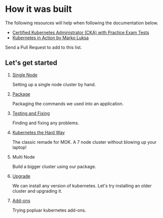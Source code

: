 # How it was built



The following resources will help when following the documentation below.

- [Certified Kubernetes Administrator (CKA) with Practice Exam Tests](https://www.udemy.com/course/certified-kubernetes-administrator-with-practice-tests/)
- [Kubernetes in Action by Marko Luksa](https://www.goodreads.com/book/show/34013922-kubernetes-in-action)

Send a Pull Request to add to this list.

## Let's get started

1. [Single Node](/docs/build.md)
   
   Setting up a single node cluster by hand.

2. [Package](/docs/package.md)
   
   Packaging the commands we used into an application.

3. [Testing and Fixing](/docs/testfix.md)
   
   Finding and fixing any problems.

4. [Kubernetes the Hard Way](/docs/k8shardway.md)
   
   The classic remade for MOK. A 7 node cluster without blowing up your laptop!

5. Multi Node
   
   Build a bigger cluster using our package.

6. [Upgrade](/docs/upgrade.md)
   
   We can install any version of kubernetes. Let's try installing an older cluster and upgrading it.

7. [Add-ons](/docs/addons.md)
   
   Trying popluar kubernetes add-ons.
